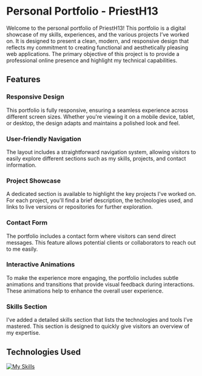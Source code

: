 # Personal Portfolio - PriestH13

Welcome to the personal portfolio of PriestH13! This portfolio is a digital showcase of my skills, experiences, and the various projects I’ve worked on. It is designed to present a clean, modern, and responsive design that reflects my commitment to creating functional and aesthetically pleasing web applications. The primary objective of this project is to provide a professional online presence and highlight my technical capabilities.

## Features

### Responsive Design
This portfolio is fully responsive, ensuring a seamless experience across different screen sizes. Whether you're viewing it on a mobile device, tablet, or desktop, the design adapts and maintains a polished look and feel.

### User-friendly Navigation
The layout includes a straightforward navigation system, allowing visitors to easily explore different sections such as my skills, projects, and contact information.

### Project Showcase
A dedicated section is available to highlight the key projects I've worked on. For each project, you'll find a brief description, the technologies used, and links to live versions or repositories for further exploration.

### Contact Form
The portfolio includes a contact form where visitors can send direct messages. This feature allows potential clients or collaborators to reach out to me easily.

### Interactive Animations
To make the experience more engaging, the portfolio includes subtle animations and transitions that provide visual feedback during interactions. These animations help to enhance the overall user experience.

### Skills Section
I’ve added a detailed skills section that lists the technologies and tools I’ve mastered. This section is designed to quickly give visitors an overview of my expertise.

## Technologies Used

[![My Skills](https://skillicons.dev/icons?i=js,html,css,python)](https://skillicons.dev)
